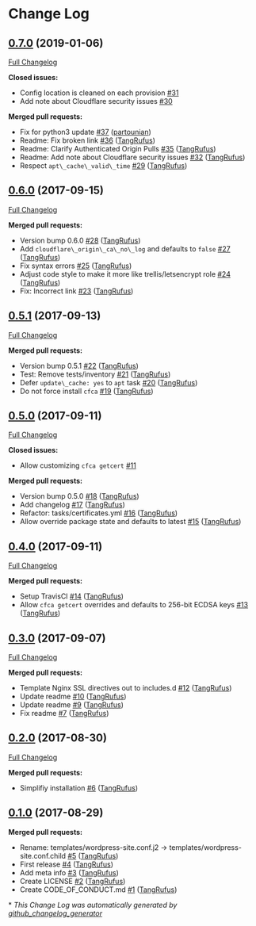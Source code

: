 # Change Log

## [0.7.0](https://github.com/TypistTech/trellis-cloudflare-origin-ca/tree/0.7.0) (2019-01-06)
[Full Changelog](https://github.com/TypistTech/trellis-cloudflare-origin-ca/compare/0.6.0...0.7.0)

**Closed issues:**

- Config location is cleaned on each provision [\#31](https://github.com/TypistTech/trellis-cloudflare-origin-ca/issues/31)
- Add note about Cloudflare security issues [\#30](https://github.com/TypistTech/trellis-cloudflare-origin-ca/issues/30)

**Merged pull requests:**

- Fix for python3 update [\#37](https://github.com/TypistTech/trellis-cloudflare-origin-ca/pull/37) ([partounian](https://github.com/partounian))
- Readme: Fix broken link [\#36](https://github.com/TypistTech/trellis-cloudflare-origin-ca/pull/36) ([TangRufus](https://github.com/TangRufus))
- Readme: Clarify Authenticated Origin Pulls [\#35](https://github.com/TypistTech/trellis-cloudflare-origin-ca/pull/35) ([TangRufus](https://github.com/TangRufus))
- Readme: Add note about Cloudflare security issues [\#32](https://github.com/TypistTech/trellis-cloudflare-origin-ca/pull/32) ([TangRufus](https://github.com/TangRufus))
- Respect `apt\_cache\_valid\_time` [\#29](https://github.com/TypistTech/trellis-cloudflare-origin-ca/pull/29) ([TangRufus](https://github.com/TangRufus))

## [0.6.0](https://github.com/TypistTech/trellis-cloudflare-origin-ca/tree/0.6.0) (2017-09-15)
[Full Changelog](https://github.com/TypistTech/trellis-cloudflare-origin-ca/compare/0.5.1...0.6.0)

**Merged pull requests:**

- Version bump 0.6.0 [\#28](https://github.com/TypistTech/trellis-cloudflare-origin-ca/pull/28) ([TangRufus](https://github.com/TangRufus))
- Add `cloudflare\_origin\_ca\_no\_log` and defaults to `false` [\#27](https://github.com/TypistTech/trellis-cloudflare-origin-ca/pull/27) ([TangRufus](https://github.com/TangRufus))
- Fix syntax errors [\#25](https://github.com/TypistTech/trellis-cloudflare-origin-ca/pull/25) ([TangRufus](https://github.com/TangRufus))
- Adjust code style to make it more like trellis/letsencrypt role [\#24](https://github.com/TypistTech/trellis-cloudflare-origin-ca/pull/24) ([TangRufus](https://github.com/TangRufus))
- Fix: Incorrect link [\#23](https://github.com/TypistTech/trellis-cloudflare-origin-ca/pull/23) ([TangRufus](https://github.com/TangRufus))

## [0.5.1](https://github.com/TypistTech/trellis-cloudflare-origin-ca/tree/0.5.1) (2017-09-13)
[Full Changelog](https://github.com/TypistTech/trellis-cloudflare-origin-ca/compare/0.5.0...0.5.1)

**Merged pull requests:**

- Version bump 0.5.1 [\#22](https://github.com/TypistTech/trellis-cloudflare-origin-ca/pull/22) ([TangRufus](https://github.com/TangRufus))
- Test: Remove tests/inventory [\#21](https://github.com/TypistTech/trellis-cloudflare-origin-ca/pull/21) ([TangRufus](https://github.com/TangRufus))
- Defer `update\_cache: yes` to `apt` task [\#20](https://github.com/TypistTech/trellis-cloudflare-origin-ca/pull/20) ([TangRufus](https://github.com/TangRufus))
- Do not force install `cfca` [\#19](https://github.com/TypistTech/trellis-cloudflare-origin-ca/pull/19) ([TangRufus](https://github.com/TangRufus))

## [0.5.0](https://github.com/TypistTech/trellis-cloudflare-origin-ca/tree/0.5.0) (2017-09-11)
[Full Changelog](https://github.com/TypistTech/trellis-cloudflare-origin-ca/compare/0.4.0...0.5.0)

**Closed issues:**

- Allow customizing `cfca getcert` [\#11](https://github.com/TypistTech/trellis-cloudflare-origin-ca/issues/11)

**Merged pull requests:**

- Version bump 0.5.0 [\#18](https://github.com/TypistTech/trellis-cloudflare-origin-ca/pull/18) ([TangRufus](https://github.com/TangRufus))
- Add changelog [\#17](https://github.com/TypistTech/trellis-cloudflare-origin-ca/pull/17) ([TangRufus](https://github.com/TangRufus))
- Refactor: tasks/certificates.yml [\#16](https://github.com/TypistTech/trellis-cloudflare-origin-ca/pull/16) ([TangRufus](https://github.com/TangRufus))
- Allow override package state and defaults to latest [\#15](https://github.com/TypistTech/trellis-cloudflare-origin-ca/pull/15) ([TangRufus](https://github.com/TangRufus))

## [0.4.0](https://github.com/TypistTech/trellis-cloudflare-origin-ca/tree/0.4.0) (2017-09-11)
[Full Changelog](https://github.com/TypistTech/trellis-cloudflare-origin-ca/compare/0.3.0...0.4.0)

**Merged pull requests:**

- Setup TravisCI [\#14](https://github.com/TypistTech/trellis-cloudflare-origin-ca/pull/14) ([TangRufus](https://github.com/TangRufus))
- Allow `cfca getcert` overrides and defaults to 256-bit ECDSA keys [\#13](https://github.com/TypistTech/trellis-cloudflare-origin-ca/pull/13) ([TangRufus](https://github.com/TangRufus))

## [0.3.0](https://github.com/TypistTech/trellis-cloudflare-origin-ca/tree/0.3.0) (2017-09-07)
[Full Changelog](https://github.com/TypistTech/trellis-cloudflare-origin-ca/compare/0.2.0...0.3.0)

**Merged pull requests:**

- Template Nginx SSL directives out to includes.d [\#12](https://github.com/TypistTech/trellis-cloudflare-origin-ca/pull/12) ([TangRufus](https://github.com/TangRufus))
- Update readme [\#10](https://github.com/TypistTech/trellis-cloudflare-origin-ca/pull/10) ([TangRufus](https://github.com/TangRufus))
- Update readme [\#9](https://github.com/TypistTech/trellis-cloudflare-origin-ca/pull/9) ([TangRufus](https://github.com/TangRufus))
- Fix readme [\#7](https://github.com/TypistTech/trellis-cloudflare-origin-ca/pull/7) ([TangRufus](https://github.com/TangRufus))

## [0.2.0](https://github.com/TypistTech/trellis-cloudflare-origin-ca/tree/0.2.0) (2017-08-30)
[Full Changelog](https://github.com/TypistTech/trellis-cloudflare-origin-ca/compare/0.1.0...0.2.0)

**Merged pull requests:**

- Simplifiy installation [\#6](https://github.com/TypistTech/trellis-cloudflare-origin-ca/pull/6) ([TangRufus](https://github.com/TangRufus))

## [0.1.0](https://github.com/TypistTech/trellis-cloudflare-origin-ca/tree/0.1.0) (2017-08-29)
**Merged pull requests:**

- Rename: templates/wordpress-site.conf.j2 -\> templates/wordpress-site.conf.child [\#5](https://github.com/TypistTech/trellis-cloudflare-origin-ca/pull/5) ([TangRufus](https://github.com/TangRufus))
- First release [\#4](https://github.com/TypistTech/trellis-cloudflare-origin-ca/pull/4) ([TangRufus](https://github.com/TangRufus))
- Add meta info [\#3](https://github.com/TypistTech/trellis-cloudflare-origin-ca/pull/3) ([TangRufus](https://github.com/TangRufus))
- Create LICENSE [\#2](https://github.com/TypistTech/trellis-cloudflare-origin-ca/pull/2) ([TangRufus](https://github.com/TangRufus))
- Create CODE\_OF\_CONDUCT.md [\#1](https://github.com/TypistTech/trellis-cloudflare-origin-ca/pull/1) ([TangRufus](https://github.com/TangRufus))



\* *This Change Log was automatically generated by [github_changelog_generator](https://github.com/skywinder/Github-Changelog-Generator)*